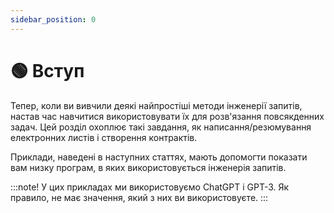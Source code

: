 ```yaml
---
sidebar_position: 0
---
```


# 🟢 Вступ

Тепер, коли ви вивчили деякі найпростіші методи інженерії запитів, настав час навчитися використовувати їх для розв'язання повсякденних задач. Цей розділ охоплює такі завдання, як написання/резюмування електронних листів і створення контрактів.

Приклади, наведені в наступних статтях, мають допомогти показати вам низку програм, в яких використовується інженерія запитів.

:::note!
У цих прикладах ми використовуємо ChatGPT і GPT-3. Як правило, не має значення, який з них ви використовуєте.
:::